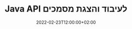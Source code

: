 ---
############################# Static ############################
layout: "product"
date: 2022-02-23T12:00:00+02:00
draft: false

lang: he
product: "Viewer"
product_tag: "viewer"
platform: "Java"
platform_tag: "java"

############################# Head ############################
head_title: "Java Document Viewer API עבור PDF Word Excel תמונות HTML והודעות דואר אלקטרוני"
head_description: "מציג מסמכי Java & API לעיבוד קבצים. הוסף מציג PDF, מציג Word, מציג Excel, מציג תמונות, מציג HTML, ביישומי Java."

############################# Header ############################
title: "Java API לעיבוד והצגת מסמכים"
description: "ספריית מציג מסמכים לפיתוח יישומי Java המעבדים, מציגים ומתפעלים באופן מקורי מסמכים מרובי פורמטים התומכים ב-170+ פורמטי קבצים."
button:
    enable: true
    icon: "fas fa-arrow-down"
    label: "Download Free Trial"
    link: "https://downloads.groupdocs.com/viewer/java"

############################# SubMenu ############################
submenu:
    enable: true
    
    left:
        img_alt: "GroupDocs.Viewer for Java"
        image: "https://www.groupdocs.cloud/templates/groupdocs/images/product-logos/groupdocs-viewer-java.png"
        product: "GroupDocs.Viewer"
        platform: "Java"

    middle:
        button:
            # button loop
            - link: "#overview"
              text: "סקירה כללית"

            # button loop
            - link: "#features"
              text: "מאפיינים"

            # button loop
            - link: "#support"
              text: "תמיכה"

            # button loop
            - link: "https://products.groupdocs.app/viewer/total"
              text: "דמו ישיר"

            # button loop
            - link: "https://purchase.groupdocs.com/pricing/viewer/java"
              text: "תמחור"

    right:
        link_download: "https://releases.groupdocs.com/viewer/java/"
        link_learn: "https://docs.groupdocs.com/viewer/java/"
        link_buy: "https://purchase.groupdocs.com"

############################# Overview ############################
overview:
    enable: true
    content: |
      GroupDocs.Viewer עבור Java משלב קבוצה עוצמתית של ממשקי API של מציג מסמכים כדי להציג תמונות ופורמטים של מסמכים ביישומי Java שלך ללא צורך בהתקנת תוכנה נוספת. הוא מסדר באופן מקורי את המסמכים וממיר אותם ל-SVG+HTML+CSS כדי לשפר את איכות הצפייה במסמכים תוך אספקת פלט טקסט אמיתי ובנאמנות גבוהה. שימוש ב-API לעיבוד מסמכים - הצג במהירות PDF, HTML, XML, Microsoft Office Word, גיליונות עבודה של Excel, מצגות PowerPoint, מיילים של Outlook, דיאגרמות Visio, Project, מטא-קבצים, תמונות ופורמטים שונים של קבצים אחרים בקלות ובפחות סכנות תכנות. זה יכול גם להציג קבצים המוגנים בסיסמה ולאפשר לקבל ייצוג מסמך כ-HTML, תמונה או טופס PDF לאחר העיבוד. ספריית מציג הקבצים שלנו ניתנת להתאמה אישית, מכיוון שהיא מאפשרת לך להציג את המסמך כולו, או לעבד אותו באופן חלקי כדי להאיץ את התהליך. באמצעות GroupDocs.Viewer עבור Java API, אתה יכול להציג דפים, טווח תאים ספציפי בגיליון אלקטרוני או אפילו לעבד שכבת מסמך בודדת בפורמטים, כגון PDF ו-CAD.  

      GroupDocs.Viewer עבור Java API מאפשר לך להציג מסמכים עם/בלי הערות או הערות עבור פורמטים נתמכים של קבצים. זה גם מאפשר לך להוסיף ספריות גופנים מותאמות אישית ולחלץ מידע בסיסי על מסמכים כגון FileType, Extension, Name, Page Count וכו'.  

      GroupDocs.Viewer עבור Java תואם לכל גרסאות Java ותומך במערכות הפעלה פופולריות (Windows, Linux, macOS) המסוגלות להריץ זמן ריצה של Java.
    tabs:
      enable: true
      
      ## TAB ONE ##
      tab_one:
        description: |
          להלן סקירה כללית של GroupDocs.Viewer עבור Java:
      
        right:
          enable: true
          icon: "fab fa-html5"
          title: "סקירה כללית"
          content: |
            * הצג 170+ סוגי מסמכים 
            * קבל גרסת HTML, תמונה, PDF 
            * סובב וסדר מחדש 
            * החל סימן מים 
            * מטמון עבור תהליך מהיר 
            * הוסף גופנים מותאמים אישית 
            * החל תקני קידוד 
            * מטפל בנתוני קלט מותאם אישית 
            * עיבוד עם מעקב אחר שינויים 
            * עיבוד כ-HTML רספונסיבי 
            * עיבוד שכבות PDF ו-CAD 
            * עיבוד קבצים מוגנים 
      
      ## TAB TWO ##
      tab_two:
        description: |
          GroupDocs.Viewer עבור Java תומך בכל הפורמטים הפופולריים של קבצי מסמכים כולל: Microsoft Office, תמונות, דיאגרמות ועוד רבים אחרים.

        left:
          enable: true
          table:
            # table loop
            - title: "Microsoft Office"
              content: |
                * **Word:** DOC, DOCX, DOCM, DOT, DOTX, DOTM, RTF, TXT
                * **Excel:** XLS, XLSX, XLSM, XLSB, XLTM, XLT, XLTM, XLTX, XLAM, SXC, SpreadsheetML
                * **PowerPoint:** PPT, PPTX, PPS, PPSX, PPSM, POT, POTM, POTX, PPTM
                * **Visio:** VSD, VDX, VSS, VSSX, VSX, VST, VSTX, VTX, VSDX, VDW, VSTM, VSSM, VSDM
                * **Project:** MPP, MPT, MPX
                * **Outlook:** MSG, EML, EMLX, PST, OST
                * **OneNote:** ONE

            # table loop
            - title: "פורמטים אחרים"
              content: |
                * **קבצי פריסת עמוד:** PDF, TEX, XPS, OXPS
                * **OpenDocument:** ODT, OTT, ODS, ODP, OTP, OTS, ODG, OTG, FODP, FODG
                * **ערכים מופרדים במפריד:** CSV, TSV
                * **אינטרנט:** HTML, MHT, MHTML
                * **Metafile:** WMF, EMF, CGM, EMZ, WMZ
                * **PostScript:** PS, EPS
                * **אַרְכִיוֹן:** ZIP, TAR, BZ2, GZ, RAR, RAR5
                * **שׁוֹנִים:** OBJ, EPUB, MOBI, DjVu, XML, VCF, VCARD, NUMBERS, NSF

        right:
          enable: true
          table:
            # table loop
            - title: "תמונות, גרפיקה ודיאגרמות"
              content: |
                * **תמונות:** BMP, GIF, JPG, PNG, TIFF, WebP, DNG, DIB
                * **סמל Windows:** ICO
                * **גרפיקה וקטורית ניתנת להרחבה:** SVG, CDR, CMX, IGS, SVGZ
                * **Jpeg2000:** JP2, J2C, J2K, JPC, JPF, JPX, JPM
                * **אדוב פוטושופ:** PSD, PSB
                * **שפת פיקוד מדפסת:** PCL
                * **ליטוגרפיה סטריאו (הדפסת תלת מימד):** STL
                * **שיעורי קרן התעשייה:** IFC
                * **הדמיה רפואית:** DICOM
                * **מסמכי פלוטר:** PLT, HPG
                * **Autodesk Design פורמטי אינטרנט:** DWF, DWG
                * **ציור אוטוקאד:** DWT, IFC, STL, CF2
                * **DGN מבוסס ISFF (V7):** DGN

            # table loop
            - title: "פורמטים של שפות תכנות"
              content: |
                * **קבצי C/C++/C#:** C, CC, C# , CPP, CXX, CS, H, HH, M, MM
                * **קבצי Java/JavaScript:** JAVA, JS, JSON, PROPERTIES
                * **שׁוֹנִים:** VB, PHP, SQL, PL, PY, PV, RB, RST, SASS, SCALA, SCM, SCRIPT, AS, AS3, ASM, BAT, CMAKE, CSS, DIFF, ERB, GROOVY, HAML, LESS, LOG, M, MAKE, MD, ML, MM, SH, SML, VIM, YAML

      ## TAB THREE ##
      tab_three:
        description: |
          GroupDocs.Viewer עבור Java תומך במערכות הפעלה, מסגרות ומנהלי חבילות הבאים:
        
        left:
          enable: true
          table:
            # table loop
            - icon: "fab fa-windows"
              title: "מערכות הפעלה"
              content: |
                * Microsoft Windows Server 2003 ואילך 
                * Microsoft Windows XP ואילך 
                * Microsoft Windows 10 ו-11 
                * לינוקס (Ubuntu, OpenSUSE, CentOS ואחרים) 
                * Mac OS X 

            # table loop
            - icon: "fas fa-code"
              title: "מסגרות נתמכות"
              content: |
                * J2SE 8.0 (1.8) ומעלה (לדוגמה Java 17) 

        right:
          enable: true
          table:
            # table loop
            - icon: "fas fa-cogs"
              title: "סביבות פיתוח"
              content: |
                * NetBeans
                * IntelliJ IDEA
                * Eclipse

            # table loop
            - icon: "fas fa-tools"
              title: "כלי אוטומציה לבנות"
              content: |
                * Maven
                * Gradle

############################# Features ############################
features:
    enable: true
    title: "GroupDocs.Viewer עבור תכונות Java"

    feature:
      # feature loop
      - icon: "fas fa-copy"
        content: "מציג עבור HTML, PDF, תמונות, Word, Excel ותבניות מסמכים אחרות"

      # feature loop
      - icon: "fas fa-eye"
        content: "עבד קבצי AutoCAD Drawings (DWG) לפורמט SVG"

      # feature loop
      - icon: "fas fa-bolt"
        content: "התאם את צבע הרקע של הקובץ שהומר"
      
      # feature loop
      - icon: "fas fa-file-powerpoint"
        content: "רסטר והמר מסמכים ל-SVG, HTML ו-CSS"

      # feature loop
      - icon: "fas fa-code"
        content: "קבל ייצוג HTML, תמונה או PDF של מסמכים באמצעות עיבוד"

      # feature loop
      - icon: "fas fa-cloud"
        content: "גרסאות שמור של מסמכים כדי להפוך את זמן הטעינה למהיר יותר"

      # feature loop
      - icon: "fas fa-remove-format"
        content: "הגדר ספריות גופנים מותאמות אישית"

      # feature loop
      - icon: "fas fa-comment-slash"
        content: "החל תקני קידוד על מסמכי Word, Excel"

      # feature loop
      - icon: "fas fa-location-arrow"
        content: "עיבוד מסמכים מרחוק ב-FTP או ב-Cloud Storage"

      # feature loop
      - icon: "fas fa-border-all"
        content: "הסר או שמור הערות והערות בזמן העיבוד"

      # feature loop
      - icon: "fas fa-wrench"
        content: "עיבוד דפי מסמכים כדפי HTML נפרדים"

      # feature loop
      - icon: "fas fa-columns"
        content: "עבד שקופיות ודפים מוסתרים והחל סידור עמודים מחדש על מסמך מעובד"

      # feature loop
      - icon: "fas fa-file-word"
        content: "עיבוד טווח דפים, דפים ספציפיים או כל הדפים ל-HTML"

      # feature loop
      - icon: "fas fa-envelope"
        content: "עבד או הסתר הערות למסמך"

      # feature loop
      - icon: "fas fa-print"
        content: "צור HTML רספונסיבי עבור פורמטים מסוימים של מסמכים באמצעות עיבוד"

      # feature loop
      - icon: "fas fa-file-archive"
        content: "הקטנת גודל הקובץ המתקבל של HTML מעובד על ידי אי הכללת גופנים"

      # feature loop
      - icon: "fas fa-lock"
        content: "הסר הערות, רווחים לבנים נוספים וכו' כדי להקטין פלט HTML ו-CSS"

      # feature loop
      - icon: "fas fa-file-code"
        content: "השתמש בקואורדינטות של מסמך המקור כדי לקרוא את הטקסט הכלול"
      
      # feature loop
      - icon: "fas fa-fill-drip"
        content: "הצג/הסתר גבול תא בגיליונות Excel של הפלט המעובד"

      # feature loop
      - icon: "fas fa-file-excel"
        content: "עיבוד מספר ספציפי של שורות של כל עמוד בגיליון Excel"

      # feature loop
      - icon: "fas fa-heading"
        content: "עיבוד דגם וכל הפריסות הלא ריקות או פריסה מסוימת של קובץ CAD"

      # feature loop
      - icon: "fas fa-project-diagram"
        content: "עבד את הפריטים בקובצי נתונים של Outlook (OST/PST) כ-PDF"

      # feature loop
      - icon: "fas fa-cube"
        content: "עיבוד אריחים או עיבוד לפי קואורדינטות של מסמכי CAD כתמונה, HTML או PDF"

      # feature loop
      - icon: "fab fa-uncharted"
        content: "הגדר הגבלות הדפסה בעת רינדור ל-PDF"

    more_feature:
      # more_feature_loop
      - title: "API יעיל ואמין לצפייה במסמכים"
        content: |
          ניתן להשתמש ב-GroupDocs.Viewer עבור Java API כדי להציג, לעבד ולהציג מסמכים של יותר מ-150 פורמטים שונים של קבצים. זה נעשה בצורה אמינה ויעילה תוך שמירה על תוכן המסמך כמו גם מבנה המסמך על כנו. הדוגמה הבאה מציגה את רמת הקלות שבה GroupDocs.Viewer עבור Java API מעבד קובץ DOCX כקובץ תמונה באמצעות Java:

          ```java
          // Initialize Viewer
          Viewer viewer = new Viewer("invoice.docx");
          // Create view options
          PdfViewOptions viewOptions = new PdfViewOptions();
          // Convert file to PDF and check the output in the current directory
          viewer.view(viewOptions);
          ```
      # more_feature_loop
      - title: "בצע טרנספורמציות תוך כדי עיבוד מסמכים"
        content: "GroupDocs.Viewer עבור Java API מציע לך אפשרויות טרנספורמציה שונות ליישום על המסמך המעובד לתצוגה ותצוגה מותאמות אישית יותר. אתה יכול לסובב דפים על ידי מתן הזווית. אתה יכול לסדר את הדפים המעובדים. החל טקסט ספציפי כסימן מים על דפים או תמונות שניתנו. באמצעות GroupDocs.Viewer עבור Java API, יש לך גם את היכולת להוסיף גופנים מותאמים אישית למסמך המעובד."

      # more_feature_loop
      - title: "עבודה עם קבצים מצורפים למייל"
        content: "GroupDocs.Viewer עבור Java API מאפשר לך לאחזר ספציפי או את כל הקבצים המצורפים של אימייל. ברגע שתקבל את הקבצים המצורפים הדרושים, תוכל לעבד את הקבצים המצורפים האלה לתמונות או HTML."

############################# Support ############################
support:
    enable: true

############################# Solutions ##########################
solutions:
    enable: true
    title: "GroupDocs.Viewer מציע ממשקי API לצפייה במסמכים עבור סביבות פיתוח פופולריות אחרות"

    solution:
        # solution loop
        - img_alt: "GroupDocs.Viewer for .NET"
          image: "https://www.groupdocs.cloud/templates/groupdocs/images/product-logos/groupdocs-viewer-net.png"
          product: "GroupDocs.Viewer"
          platform: ".NET"
          link: "/viewer/net/"

############################# Back to top ##########################
back_to_top:
  enable: true
---